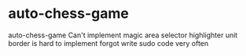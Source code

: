 # auto-chess-game
auto-chess-game
Can't implement magic area selector highlighter
unit border is hard to implement
forgot write sudo code very often 
